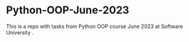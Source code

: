 # Python-OOP-June-2023
This is a repo with tasks from Python OOP course June 2023 at Software University .
